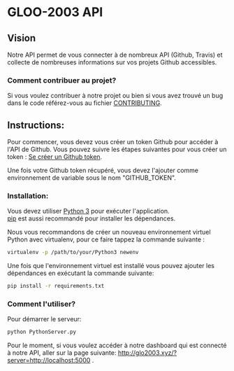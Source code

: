 # GLOO-2003 API

## Vision

Notre API permet de vous connecter à de nombreux API (Github, Travis) et collecte de nombreuses informations sur vos projets Github accessibles. 

### Comment contribuer au projet?
Si vous voulez contribuer à notre projet ou bien si vous avez trouvé un bug dans le code référez-vous au fichier [CONTRIBUTING][contributing].

[contributing]: /CONTRIBUTING
## Instructions:

Pour commencer, vous devez vous créer un token Github pour accéder à l'API de Github. Vous pouvez suivre les étapes suivantes pour vous créer un token : [Se créer un Github token](https://help.github.com/articles/creating-an-access-token-for-command-line-use/).

Une fois votre Github token récupéré, vous devez l'ajouter comme environnement de variable sous le nom "GITHUB_TOKEN".

### Installation:

Vous devez utiliser [Python 3](https://www.python.org/download/) pour exécuter l'application.<br/> 
[pip](http://pip.readthedocs.org/en/latest/installing.html) est aussi recommandé pour installer les dépendances.  

Nous vous recommandons de créer un nouveau environnement virtuel Python avec virtualenv, pour ce faire tappez la commande suivante :
```bash
virtualenv -p /path/to/your/Python3 newenv 
```

Une fois que l'environnement virtuel est installé vous pouvez ajouter les dépendances en exécutant la commande suivante:
```bash
pip install -r requirements.txt
```

### Comment l'utiliser?
Pour démarrer le serveur:
```bash
python PythonServer.py
```

Pour le moment, si vous voulez accéder à notre dashboard qui est connecté à notre API, aller sur la page suivante:
http://glo2003.xyz/?server=http://localhost:5000 .


